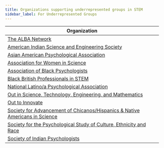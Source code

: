 ```yaml
---
title: Organizations supporting underrepresented groups in STEM
sidebar_label: For Underrepresented Groups
---
```


| Organization |
|--------------|
| [The ALBA Network](https://www.alba.network) |
| [American Indian Science and Engineering Society](https://www.aises.org) |
| [Asian American Psychological Association](https://www.aapaonline.org) |
| [Association for Women in Science](https://www.awis.org) |
| [Association of Black Psychologists](https://www.abpsi.org) |
| [Black British Professionals in STEM](https://bbstem.co.uk) |
| [National Latino/a Psychological Association](https://www.nlpa.ws) |
| [Out in Science, Technology, Engineering, and Mathematics](https://www.ostem.org) |
| [Out to Innovate](https://www.noglstp.org) |
| [Society for Advancement of Chicanos/Hispanics & Native Americans in Science](https://www.sacnas.org) |
| [Society for the Psychological Study of Culture, Ethnicity and Race](https://division45.org) |
| [Society of Indian Psychologists](https://www.nativepsychs.org) |
